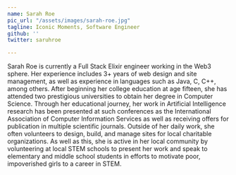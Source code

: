 ```yaml
---
name: Sarah Roe
pic_url: "/assets/images/sarah-roe.jpg"
tagline: Iconic Moments, Software Engineer
github: ''
twitter: saruhroe

---
```

Sarah Roe is currently a Full Stack Elixir engineer working in the Web3 sphere. Her experience includes 3+ years of web design and site management, as well as experience in languages such as Java, C, C++, among others. After beginning her college education at age fifteen, she has attended two prestigious universities to obtain her degree in Computer Science. Through her educational journey, her work in Artificial Intelligence research has been presented at such conferences as the International Association of Computer Information Services as well as receiving offers for publication in multiple scientific journals. Outside of her daily work, she often volunteers to design, build, and manage sites for local charitable organizations. As well as this, she is active in her local community by volunteering at local STEM schools to present her work and speak to elementary and middle school students in efforts to motivate poor, impoverished girls to a career in STEM.